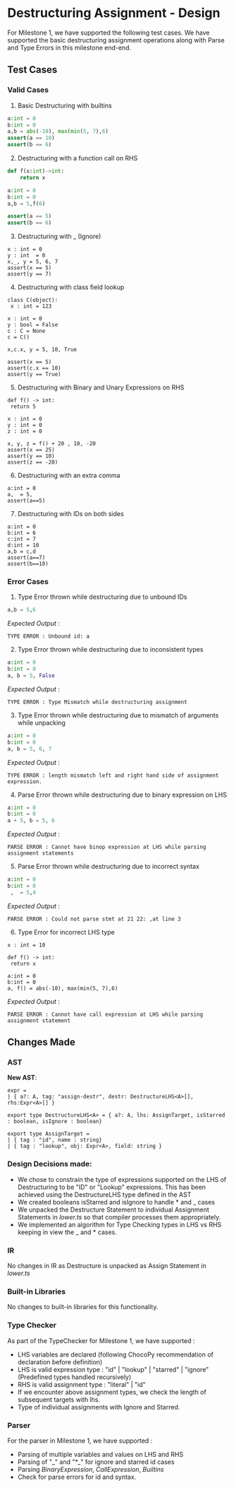 # Destructuring Assignment - Design

For Milestone 1, we have supported the following test cases. We have supported the basic destructuring assignment operations along with Parse and Type Errors in this milestone end-end.

## Test Cases

### Valid Cases

1. Basic Destructuring with builtins

```python
a:int = 0
b:int = 0
a,b = abs(-10), max(min(5, 7),6)
assert(a == 10)
assert(b == 6)
```

2. Destructuring with a function call on RHS

```python
def f(x:int)->int:
    return x

a:int = 0
b:int = 0
a,b = 5,f(6)

assert(a == 5)
assert(b == 6)
```

3. Destructuring with _ (Ignore) 

```
x : int = 0
y : int  = 0
x,_, y = 5, 6, 7
assert(x == 5)
assert(y == 7)
```

4. Destructuring with class field lookup

```
class C(object):
 x : int = 123

x : int = 0
y : bool = False
c : C = None
c = C()

x,c.x, y = 5, 10, True

assert(x == 5)
assert(c.x == 10)
assert(y == True)
```

5. Destructuring with Binary and Unary Expressions on RHS

```
def f() -> int:
 return 5

x : int = 0
y : int = 0
z : int = 0

x, y, z = f() + 20 , 10, -20
assert(x == 25)
assert(y == 10)
assert(z == -20)
```

6. Destructuring with an extra comma

```
a:int = 0
a,  = 5,
assert(a==5)
```

7. Destructuring with IDs on both sides

```
a:int = 0
b:int = 6
c:int = 7
d:int = 10
a,b = c,d
assert(a==7)
assert(b==10)
```



### Error Cases

1. Type Error thrown while destructuring due to unbound IDs

```python
a,b = 5,6
```

_Expected Output_ : 
```
TYPE ERROR : Unbound id: a
```

2. Type Error thrown while destructuring due to inconsistent types

```python
a:int = 0
b:int = 0
a, b = 5, False
```

_Expected Output_ : 
```
TYPE ERROR : Type Mismatch while destructuring assignment
```

3. Type Error thrown while destructuring due to mismatch of arguments while unpacking

```python
a:int = 0
b:int = 0
a, b = 5, 6, 7
```

_Expected Output_ : 
```
TYPE ERROR : length mismatch left and right hand side of assignment expression.
```


4. Parse Error thrown while destructuring due to binary expression on LHS

```python
a:int = 0
b:int = 0
a + 5, b = 5, 6
```

_Expected Output_ : 
```
PARSE ERROR : Cannot have binop expression at LHS while parsing assignment statements
```


5. Parse Error thrown while destructuring due to incorrect syntax

```python
a:int = 0
b:int = 0
 ,  = 5,4
```

_Expected Output_ : 
```
PARSE ERROR : Could not parse stmt at 21 22: ,at line 3
```

6. Type Error for incorrect LHS type

```
x : int = 10

def f() -> int:
 return x

a:int = 0
b:int = 0
a, f() = abs(-10), max(min(5, 7),6)

```
_Expected Output_ : 
```
PARSE ERROR : Cannot have call expression at LHS while parsing assignment statement
```



## Changes Made

### AST

**New AST**:
```
expr = 
| { a?: A, tag: "assign-destr", destr: DestructureLHS<A>[], rhs:Expr<A>[] }

export type DestructureLHS<A> = { a?: A, lhs: AssignTarget, isStarred : boolean, isIgnore : boolean}

export type AssignTarget = 
| { tag : "id", name : string}
| { tag : "lookup", obj: Expr<A>, field: string }

```

### Design Decisions made:
* We chose to constrain the type of expressions supported on the LHS of Destructuring to be "ID" or "Lookup" expressions. This has been achieved using the DestructureLHS type defined in the AST
* We created booleans isStarred and isIgnore to handle \* and \_ cases
* We unpacked the Destructure Statement to individual Assignment Statements in *lower.ts* so that compiler processes them appropriately.
* We implemented an algorithm for Type Checking types in LHS vs RHS keeping in view the \_ and \* cases.


### IR
No changes in IR as Destructure is unpacked as Assign Statement in *lower.ts*

### Built-in Libraries
No changes to built-in libraries for this functionality.

### Type Checker
As part of the TypeChecker for Milestone 1, we have supported : 

- LHS variables are declared (following ChocoPy recommendation of declaration before definition)
- LHS is valid expression type : "id" | "lookup" | "starred" | "ignore" (Predefined types handled recursively)
- RHS is valid assignment type : "literal" | "id"
- If we encounter above assignment types, we check the length of subsequent targets with lhs.
- Type of individual assignments with Ignore and Starred.

### Parser
For the parser in Milestone 1, we have supported : 

- Parsing of multiple variables and values on LHS and RHS
- Parsing of "\_" and "\*\_" for ignore and starred id cases 
- Parsing *BinaryExpression*, *CallExpression*, *Builtins* 
- Check for parse errors for id and syntax.




